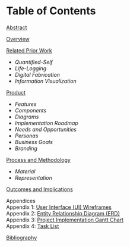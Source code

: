 Table of Contents
===


[Abstract](abstract.md)

[Overview](overview.md)

[Related Prior Work](related-work.md)  
- _Quantified-Self_  
- _Life-Logging_  
- _Digital Fabrication_  
- _Information Visualization_  

[Product](product.md)  
- _Features_  
- _Components_  
- _Diagrams_  
- _Implementation Roadmap_  
- _Needs and Opportunities_  
- _Personas_  
- _Business Goals_  
- _Branding_  

[Process and Methodology](process.md)  
- _Material_  
- _Representation_  

[Outcomes and Implications](outcome.md)

Appendices  
Appendix 1: [User Interface (UI) Wireframes](apx.md)  
Appendix 2: [Entity Relationship Diagram (ERD)](apx.md)  
Appendix 3: [Project Implementation Gantt Chart](gantt.md)  
Appendix 4: [Task List](todo.md)  

[Bibliography](bib.md)
